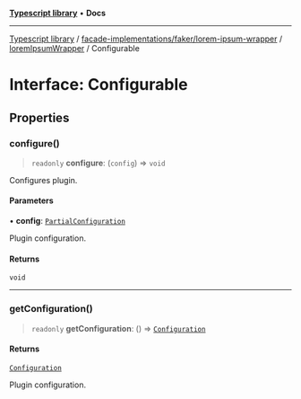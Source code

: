 [**Typescript library**](../../../../../../index.md) • **Docs**

***

[Typescript library](../../../../../../modules.md) / [facade-implementations/faker/lorem-ipsum-wrapper](../../../index.md) / [loremIpsumWrapper](../index.md) / Configurable

# Interface: Configurable

## Properties

### configure()

> `readonly` **configure**: (`config`) => `void`

Configures plugin.

#### Parameters

• **config**: [`PartialConfiguration`](PartialConfiguration.md)

Plugin configuration.

#### Returns

`void`

***

### getConfiguration()

> `readonly` **getConfiguration**: () => [`Configuration`](Configuration.md)

#### Returns

[`Configuration`](Configuration.md)

Plugin configuration.
